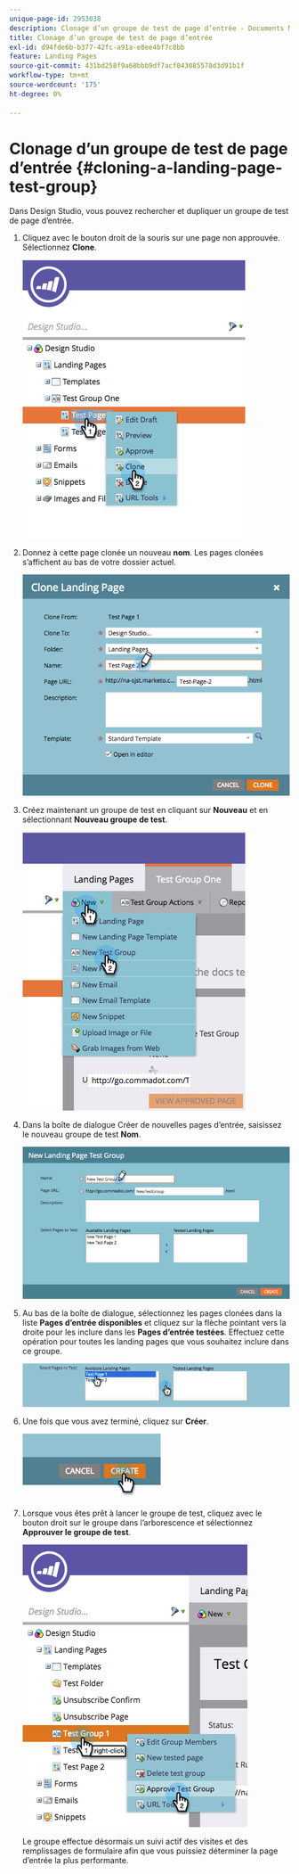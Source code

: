 ```yaml
---
unique-page-id: 2953038
description: Clonage d’un groupe de test de page d’entrée - Documents Marketo - Documentation du produit
title: Clonage d’un groupe de test de page d’entrée
exl-id: d94fde6b-b377-42fc-a91a-e8ee4bf7c8bb
feature: Landing Pages
source-git-commit: 431bd258f9a68bbb9df7acf043085578d3d91b1f
workflow-type: tm+mt
source-wordcount: '175'
ht-degree: 0%

---
```


# Clonage d’un groupe de test de page d’entrée {#cloning-a-landing-page-test-group}

Dans Design Studio, vous pouvez rechercher et dupliquer un groupe de test de page d’entrée.

1. Cliquez avec le bouton droit de la souris sur une page non approuvée. Sélectionnez **Clone**.

   ![](assets/image2015-4-27-15-3a11-3a24.png)

1. Donnez à cette page clonée un nouveau **nom**. Les pages clonées s’affichent au bas de votre dossier actuel.

   ![](assets/image2015-4-27-16-3a10-3a10.png)

1. Créez maintenant un groupe de test en cliquant sur **Nouveau** et en sélectionnant **Nouveau groupe de test**.

   ![](assets/image2015-4-27-15-3a49-3a54.png)

1. Dans la boîte de dialogue Créer de nouvelles pages d’entrée, saisissez le nouveau groupe de test **Nom**.

   ![](assets/image2015-4-27-15-3a58-3a13.png)

1. Au bas de la boîte de dialogue, sélectionnez les pages clonées dans la liste **Pages d’entrée disponibles** et cliquez sur la flèche pointant vers la droite pour les inclure dans les **Pages d’entrée testées**. Effectuez cette opération pour toutes les landing pages que vous souhaitez inclure dans ce groupe.

   ![](assets/image2015-4-27-16-3a3-3a22.png)

1. Une fois que vous avez terminé, cliquez sur **Créer**.

   ![](assets/image2015-4-27-16-3a7-3a50.png)

1. Lorsque vous êtes prêt à lancer le groupe de test, cliquez avec le bouton droit sur le groupe dans l’arborescence et sélectionnez **Approuver le groupe de test**.

   ![](assets/image2015-4-27-16-3a19-3a10.png)

   Le groupe effectue désormais un suivi actif des visites et des remplissages de formulaire afin que vous puissiez déterminer la page d’entrée la plus performante.
